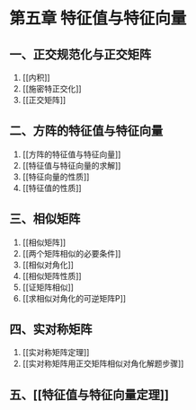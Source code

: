 # 第五章 特征值与特征向量

## 一、正交规范化与正交矩阵

1. [[内积]]
2. [[施密特正交化]]
3. [[正交矩阵]]

## 二、方阵的特征值与特征向量

1. [[方阵的特征值与特征向量]]
2. [[特征值与特征向量的求解]]
3. [[特征向量的性质]]
4. [[特征值的性质]]

## 三、相似矩阵

1. [[相似矩阵]]
2. [[两个矩阵相似的必要条件]]
3. [[相似对角化]]
4. [[相似矩阵性质]]
5. [[证矩阵相似]]
6. [[求相似对角化的可逆矩阵P]]

## 四、实对称矩阵

1. [[实对称矩阵定理]]
2. [[实对称矩阵用正交矩阵相似对角化解题步骤]]

## 五、[[特征值与特征向量定理]]
